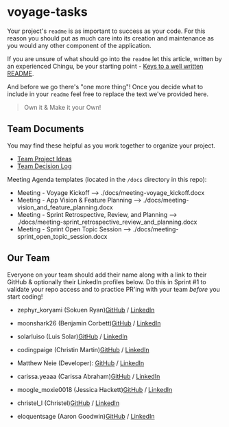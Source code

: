 # voyage-tasks

Your project's `readme` is as important to success as your code. For
this reason you should put as much care into its creation and maintenance
as you would any other component of the application.

If you are unsure of what should go into the `readme` let this article,
written by an experienced Chingu, be your starting point -
[Keys to a well written README](https://tinyurl.com/yk3wubft).

And before we go there's "one more thing"! Once you decide what to include
in your `readme` feel free to replace the text we've provided here.

> Own it & Make it your Own!

## Team Documents

You may find these helpful as you work together to organize your project.

- [Team Project Ideas](./docs/team_project_ideas.md)
- [Team Decision Log](./docs/team_decision_log.md)

Meeting Agenda templates (located in the `/docs` directory in this repo):

- Meeting - Voyage Kickoff --> ./docs/meeting-voyage_kickoff.docx
- Meeting - App Vision & Feature Planning --> ./docs/meeting-vision_and_feature_planning.docx
- Meeting - Sprint Retrospective, Review, and Planning --> ./docs/meeting-sprint_retrospective_review_and_planning.docx
- Meeting - Sprint Open Topic Session --> ./docs/meeting-sprint_open_topic_session.docx

## Our Team

Everyone on your team should add their name along with a link to their GitHub
& optionally their LinkedIn profiles below. Do this in Sprint #1 to validate
your repo access and to practice PR'ing with your team _before_ you start
coding!

- zephyr_koryami (Sokuen Ryan)[GitHub](https://github.com/sokuenryan) / [LinkedIn](https://linkedin.com/in/sokuenryan)

- moonshark26 (Benjamin Corbett)[GitHub](https://github.com/bcsurf2822) / [LinkedIn](https://linkedin.com/in/benjamin-corbett-84822424a/)

- solarluiso (Luis Solar)[GitHub](https://github.com/solarluiso) / [LinkedIn](https://www.linkedin.com/in/solarluiso/)

- codingpaige (Christin Martin)[GitHub](https://github.com/Christin-paige) / [LinkedIn](https://www.linkedin.com/in/christin-martin/)

- Matthew Neie (Developer): [GitHub](https://github.com/MatthewNeie) / [LinkedIn](https://linkedin.com/in/matthew-neie)

- carissa.yeaaa (Carissa Abraham)[GitHub](https://github.com/carissayeaaa) / [LinkedIn](https://www.linkedin.com/in/carissa-abraham/)

- moogle_moxie0018 (Jessica Hackett)[GitHub](https://github.com/mooglemoxie0018) / [LinkedIn](https://www.linkedin.com/in/jessica-hackett-6725a4325/)

- christel_l (Christel)[GitHub](https://github.com/christel-l) / [LinkedIn](https://www.linkedin.com/in/welahlookymba/)

- eloquentsage (Aaron Goodwin)[GitHub](https://github.com/tradingwait) / [LinkedIn](https://www.linkedin.com/in/goodwinaaron/)
